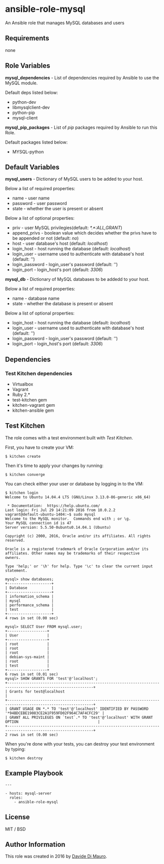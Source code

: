 # ansible-role-mysql

An Ansible role that manages MySQL databases and users

## Requirements

none

## Role Variables

**mysql_dependencies** - List of dependencies required by Ansible to use the MySQL module.

Default deps listed below:

* python-dev
* libmysqlclient-dev
* python-pip
* mysql-client

**mysql_pip_packages** - List of *pip* packages required by Ansible to run this Role.

Default packages listed below:

* MYSQL-python

## Default Variables

**mysql_users** - Dictionary of MySQL users to be added to your host.

Below a list of required properties:

* name - user name
* password - user password
* state - whether the user is present or absent

Below a list of optional properties:

* priv - user MySQL privilegies(default: *\*.\*:ALL,GRANT*)
* append_privs - boolean value which decides whether the privs have to be appended or not (default: *no*)
* host - user database's host (default: *localhost*)
* login_host - host running the database (default: *localhost*)
* login_user - username used to authenticate with database's host (default: *''*)
* login_password - login_user's password (default: *''*)
* login_port - login_host's port (default: *3306*)

**mysql_db** - Dictionary of MySQL databases to be addedd to your host.

Below a list of required properties:

* name - database name
* state - whether the database is present or absent

Below a list of optional properties:

* login_host - host running the database (default: *localhost*)
* login_user - username used to authenticate with database's host (default: *''*)
* login_password - login_user's password (default: *''*)
* login_port - login_host's port (default: *3306*)

## Dependencies

### Test Kitchen dependencies

* Virtualbox
* Vagrant
* Ruby 2.*
* test-kitchen gem
* kitchen-vagrant gem
* kitchen-ansible gem

## Test Kitchen

The role comes with a test environment built with *Test Kitchen*.

First, you have to create your VM:

```
$ kitchen create
```

Then it's time to apply your changes by running:

```
$ kitchen converge
```

You can check either your user or database by logging in to the VM:

```
$ kitchen login
Welcome to Ubuntu 14.04.4 LTS (GNU/Linux 3.13.0-86-generic x86_64)

 * Documentation:  https://help.ubuntu.com/
Last login: Fri Jul 29 14:21:09 2016 from 10.0.2.2
vagrant@default-ubuntu-1404:~$ sudo mysql
Welcome to the MySQL monitor.  Commands end with ; or \g.
Your MySQL connection id is 47
Server version: 5.5.50-0ubuntu0.14.04.1 (Ubuntu)

Copyright (c) 2000, 2016, Oracle and/or its affiliates. All rights reserved.

Oracle is a registered trademark of Oracle Corporation and/or its
affiliates. Other names may be trademarks of their respective
owners.

Type 'help;' or '\h' for help. Type '\c' to clear the current input statement.

mysql> show databases;
+--------------------+
| Database           |
+--------------------+
| information_schema |
| mysql              |
| performance_schema |
| test               |
+--------------------+
4 rows in set (0.00 sec)

mysql> SELECT User FROM mysql.user;
+------------------+
| User             |
+------------------+
| root             |
| root             |
| root             |
| debian-sys-maint |
| root             |
| test             |
+------------------+
6 rows in set (0.01 sec)
mysql> SHOW GRANTS FOR 'test'@'localhost';
+-------------------------------------------------------------------------------------------------------------+
| Grants for test@localhost                                                                                   |
+-------------------------------------------------------------------------------------------------------------+
| GRANT USAGE ON *.* TO 'test'@'localhost' IDENTIFIED BY PASSWORD '*94BDCEBE19083CE2A1F959FD02F964C7AF4CFC29' |
| GRANT ALL PRIVILEGES ON `test`.* TO 'test'@'localhost' WITH GRANT OPTION                                    |
+-------------------------------------------------------------------------------------------------------------+
2 rows in set (0.00 sec)
```

When you're done with your tests, you can destroy your test environment by typing:

```
$ kitchen destroy
```

## Example Playbook

```
---

- hosts: mysql-server
  roles:
    - ansible-role-mysql
```

## License

MIT / BSD    

## Author Information

This role was created in 2016 by [Davide Di Mauro](github.com/davidedimauro88).

